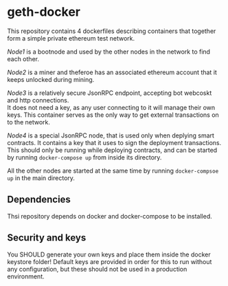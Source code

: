 # geth-docker

This repository contains 4 dockerfiles describing containers that together form a simple private ethereum test network.

_Node1_ is a bootnode and used by the other nodes in the network to find each other.

_Node2_ is a miner and theferoe has an associated ethereum account that it keeps unlocked during mining.

_Node3_ is a relatively secure JsonRPC endpoint, accepting bot webcoskt and http connections.  
It does not need a key, as any user connecting to it will manage their own keys.
This container serves as the only way to get external transactions on to the network.

_Node4_ is a special JsonRPC node, that is used only when deplying smart contracts. It contains a key that it uses to sign the deployment transactions.
This should only be running while deploying contracts, and can be started by running `docker-compose up` from inside its directory.

All the other nodes are started at the same time by running `docker-compsoe up` in the main directory.

## Dependencies
Thsi repository depends on docker and docker-compose to be installed.

## Security and keys
You SHOULD generate your own keys and place them inside the docker keystore folder! Default keys are provided in order for this to run without any configuration, but these should not be used in a production environment.
